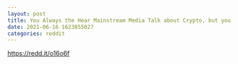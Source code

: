 ```yaml
--- 
layout: post 
title: You Always the Hear Mainstream Media Talk about Crypto, but you never Hear them tell you to DYOR, and not put in more than you can afford to lose. 
date: 2021-06-16 1623855027 
categories: reddit 
--- 
```

https://redd.it/o16o6f